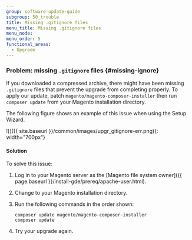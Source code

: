 ```yaml
---
group: software-update-guide
subgroup: 50_trouble
title: Missing .gitignore files
menu_title: Missing .gitignore files
menu_node:
menu_order: 5
functional_areas:
  - Upgrade
---
```


### Problem: missing `.gitignore` files {#missing-ignore}

If you downloaded a compressed archive, there might have been missing `.gitignore` files that prevent the upgrade from completing properly. To apply our update, patch `magento/magento-composer-installer` then run `composer update` from your Magento installation directory. 

The following figure shows an example of this issue when using the Setup Wizard.

![]({{ site.baseurl }}/common/images/upgr_gitignore-err.png){: width="700px"}

#### Solution

To solve this issue:

1.	Log in to your Magento server as the [Magento file system owner]({{ page.baseurl }}/install-gde/prereq/apache-user.html).
2.	Change to your Magento installation directory.
3.	Run the following commands in the order shown:

		composer update magento/magento-composer-installer
		composer update

4.	Try your upgrade again.
